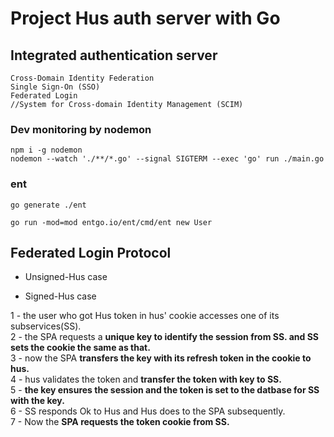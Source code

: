 # Project Hus auth server with Go

## Integrated authentication server

```
Cross-Domain Identity Federation
Single Sign-On (SSO)
Federated Login
//System for Cross-domain Identity Management (SCIM)
```

### Dev monitoring by nodemon

```
npm i -g nodemon
nodemon --watch './**/*.go' --signal SIGTERM --exec 'go' run ./main.go
```

### ent

```
go generate ./ent

go run -mod=mod entgo.io/ent/cmd/ent new User
```

## Federated Login Protocol

- Unsigned-Hus case

- Signed-Hus case

1 - the user who got Hus token in hus' cookie accesses one of its subservices(SS).<br>
2 - the SPA requests a **unique key to identify the session from SS. and SS sets the cookie the same as that.**<br>
3 - now the SPA **transfers the key with its refresh token in the cookie to hus.**<br>
4 - hus validates the token and **transfer the token with key to SS.**<br>
5 - **the key ensures the session and the token is set to the datbase for SS with the key.**<br>
6 - SS responds Ok to Hus and Hus does to the SPA subsequently.<br>
7 - Now the **SPA requests the token cookie from SS.**<br>
